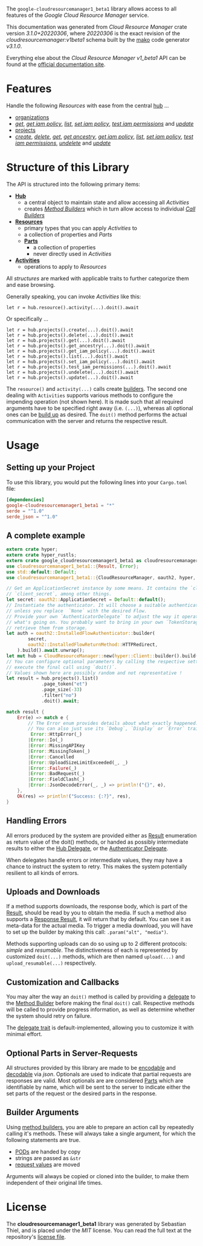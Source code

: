 <!---
DO NOT EDIT !
This file was generated automatically from 'src/mako/api/README.md.mako'
DO NOT EDIT !
-->
The `google-cloudresourcemanager1_beta1` library allows access to all features of the *Google Cloud Resource Manager* service.

This documentation was generated from *Cloud Resource Manager* crate version *3.1.0+20220306*, where *20220306* is the exact revision of the *cloudresourcemanager:v1beta1* schema built by the [mako](http://www.makotemplates.org/) code generator *v3.1.0*.

Everything else about the *Cloud Resource Manager* *v1_beta1* API can be found at the
[official documentation site](https://cloud.google.com/resource-manager).
# Features

Handle the following *Resources* with ease from the central [hub](https://docs.rs/google-cloudresourcemanager1_beta1/3.1.0+20220306/google_cloudresourcemanager1_beta1/CloudResourceManager) ... 

* [organizations](https://docs.rs/google-cloudresourcemanager1_beta1/3.1.0+20220306/google_cloudresourcemanager1_beta1/api::Organization)
 * [*get*](https://docs.rs/google-cloudresourcemanager1_beta1/3.1.0+20220306/google_cloudresourcemanager1_beta1/api::OrganizationGetCall), [*get iam policy*](https://docs.rs/google-cloudresourcemanager1_beta1/3.1.0+20220306/google_cloudresourcemanager1_beta1/api::OrganizationGetIamPolicyCall), [*list*](https://docs.rs/google-cloudresourcemanager1_beta1/3.1.0+20220306/google_cloudresourcemanager1_beta1/api::OrganizationListCall), [*set iam policy*](https://docs.rs/google-cloudresourcemanager1_beta1/3.1.0+20220306/google_cloudresourcemanager1_beta1/api::OrganizationSetIamPolicyCall), [*test iam permissions*](https://docs.rs/google-cloudresourcemanager1_beta1/3.1.0+20220306/google_cloudresourcemanager1_beta1/api::OrganizationTestIamPermissionCall) and [*update*](https://docs.rs/google-cloudresourcemanager1_beta1/3.1.0+20220306/google_cloudresourcemanager1_beta1/api::OrganizationUpdateCall)
* [projects](https://docs.rs/google-cloudresourcemanager1_beta1/3.1.0+20220306/google_cloudresourcemanager1_beta1/api::Project)
 * [*create*](https://docs.rs/google-cloudresourcemanager1_beta1/3.1.0+20220306/google_cloudresourcemanager1_beta1/api::ProjectCreateCall), [*delete*](https://docs.rs/google-cloudresourcemanager1_beta1/3.1.0+20220306/google_cloudresourcemanager1_beta1/api::ProjectDeleteCall), [*get*](https://docs.rs/google-cloudresourcemanager1_beta1/3.1.0+20220306/google_cloudresourcemanager1_beta1/api::ProjectGetCall), [*get ancestry*](https://docs.rs/google-cloudresourcemanager1_beta1/3.1.0+20220306/google_cloudresourcemanager1_beta1/api::ProjectGetAncestryCall), [*get iam policy*](https://docs.rs/google-cloudresourcemanager1_beta1/3.1.0+20220306/google_cloudresourcemanager1_beta1/api::ProjectGetIamPolicyCall), [*list*](https://docs.rs/google-cloudresourcemanager1_beta1/3.1.0+20220306/google_cloudresourcemanager1_beta1/api::ProjectListCall), [*set iam policy*](https://docs.rs/google-cloudresourcemanager1_beta1/3.1.0+20220306/google_cloudresourcemanager1_beta1/api::ProjectSetIamPolicyCall), [*test iam permissions*](https://docs.rs/google-cloudresourcemanager1_beta1/3.1.0+20220306/google_cloudresourcemanager1_beta1/api::ProjectTestIamPermissionCall), [*undelete*](https://docs.rs/google-cloudresourcemanager1_beta1/3.1.0+20220306/google_cloudresourcemanager1_beta1/api::ProjectUndeleteCall) and [*update*](https://docs.rs/google-cloudresourcemanager1_beta1/3.1.0+20220306/google_cloudresourcemanager1_beta1/api::ProjectUpdateCall)




# Structure of this Library

The API is structured into the following primary items:

* **[Hub](https://docs.rs/google-cloudresourcemanager1_beta1/3.1.0+20220306/google_cloudresourcemanager1_beta1/CloudResourceManager)**
    * a central object to maintain state and allow accessing all *Activities*
    * creates [*Method Builders*](https://docs.rs/google-cloudresourcemanager1_beta1/3.1.0+20220306/google_cloudresourcemanager1_beta1/client::MethodsBuilder) which in turn
      allow access to individual [*Call Builders*](https://docs.rs/google-cloudresourcemanager1_beta1/3.1.0+20220306/google_cloudresourcemanager1_beta1/client::CallBuilder)
* **[Resources](https://docs.rs/google-cloudresourcemanager1_beta1/3.1.0+20220306/google_cloudresourcemanager1_beta1/client::Resource)**
    * primary types that you can apply *Activities* to
    * a collection of properties and *Parts*
    * **[Parts](https://docs.rs/google-cloudresourcemanager1_beta1/3.1.0+20220306/google_cloudresourcemanager1_beta1/client::Part)**
        * a collection of properties
        * never directly used in *Activities*
* **[Activities](https://docs.rs/google-cloudresourcemanager1_beta1/3.1.0+20220306/google_cloudresourcemanager1_beta1/client::CallBuilder)**
    * operations to apply to *Resources*

All *structures* are marked with applicable traits to further categorize them and ease browsing.

Generally speaking, you can invoke *Activities* like this:

```Rust,ignore
let r = hub.resource().activity(...).doit().await
```

Or specifically ...

```ignore
let r = hub.projects().create(...).doit().await
let r = hub.projects().delete(...).doit().await
let r = hub.projects().get(...).doit().await
let r = hub.projects().get_ancestry(...).doit().await
let r = hub.projects().get_iam_policy(...).doit().await
let r = hub.projects().list(...).doit().await
let r = hub.projects().set_iam_policy(...).doit().await
let r = hub.projects().test_iam_permissions(...).doit().await
let r = hub.projects().undelete(...).doit().await
let r = hub.projects().update(...).doit().await
```

The `resource()` and `activity(...)` calls create [builders][builder-pattern]. The second one dealing with `Activities` 
supports various methods to configure the impending operation (not shown here). It is made such that all required arguments have to be 
specified right away (i.e. `(...)`), whereas all optional ones can be [build up][builder-pattern] as desired.
The `doit()` method performs the actual communication with the server and returns the respective result.

# Usage

## Setting up your Project

To use this library, you would put the following lines into your `Cargo.toml` file:

```toml
[dependencies]
google-cloudresourcemanager1_beta1 = "*"
serde = "^1.0"
serde_json = "^1.0"
```

## A complete example

```Rust
extern crate hyper;
extern crate hyper_rustls;
extern crate google_cloudresourcemanager1_beta1 as cloudresourcemanager1_beta1;
use cloudresourcemanager1_beta1::{Result, Error};
use std::default::Default;
use cloudresourcemanager1_beta1::{CloudResourceManager, oauth2, hyper, hyper_rustls};

// Get an ApplicationSecret instance by some means. It contains the `client_id` and 
// `client_secret`, among other things.
let secret: oauth2::ApplicationSecret = Default::default();
// Instantiate the authenticator. It will choose a suitable authentication flow for you, 
// unless you replace  `None` with the desired Flow.
// Provide your own `AuthenticatorDelegate` to adjust the way it operates and get feedback about 
// what's going on. You probably want to bring in your own `TokenStorage` to persist tokens and
// retrieve them from storage.
let auth = oauth2::InstalledFlowAuthenticator::builder(
        secret,
        oauth2::InstalledFlowReturnMethod::HTTPRedirect,
    ).build().await.unwrap();
let mut hub = CloudResourceManager::new(hyper::Client::builder().build(hyper_rustls::HttpsConnector::with_native_roots().https_or_http().enable_http1().enable_http2().build()), auth);
// You can configure optional parameters by calling the respective setters at will, and
// execute the final call using `doit()`.
// Values shown here are possibly random and not representative !
let result = hub.projects().list()
             .page_token("et")
             .page_size(-33)
             .filter("no")
             .doit().await;

match result {
    Err(e) => match e {
        // The Error enum provides details about what exactly happened.
        // You can also just use its `Debug`, `Display` or `Error` traits
         Error::HttpError(_)
        |Error::Io(_)
        |Error::MissingAPIKey
        |Error::MissingToken(_)
        |Error::Cancelled
        |Error::UploadSizeLimitExceeded(_, _)
        |Error::Failure(_)
        |Error::BadRequest(_)
        |Error::FieldClash(_)
        |Error::JsonDecodeError(_, _) => println!("{}", e),
    },
    Ok(res) => println!("Success: {:?}", res),
}

```
## Handling Errors

All errors produced by the system are provided either as [Result](https://docs.rs/google-cloudresourcemanager1_beta1/3.1.0+20220306/google_cloudresourcemanager1_beta1/client::Result) enumeration as return value of
the doit() methods, or handed as possibly intermediate results to either the 
[Hub Delegate](https://docs.rs/google-cloudresourcemanager1_beta1/3.1.0+20220306/google_cloudresourcemanager1_beta1/client::Delegate), or the [Authenticator Delegate](https://docs.rs/yup-oauth2/*/yup_oauth2/trait.AuthenticatorDelegate.html).

When delegates handle errors or intermediate values, they may have a chance to instruct the system to retry. This 
makes the system potentially resilient to all kinds of errors.

## Uploads and Downloads
If a method supports downloads, the response body, which is part of the [Result](https://docs.rs/google-cloudresourcemanager1_beta1/3.1.0+20220306/google_cloudresourcemanager1_beta1/client::Result), should be
read by you to obtain the media.
If such a method also supports a [Response Result](https://docs.rs/google-cloudresourcemanager1_beta1/3.1.0+20220306/google_cloudresourcemanager1_beta1/client::ResponseResult), it will return that by default.
You can see it as meta-data for the actual media. To trigger a media download, you will have to set up the builder by making
this call: `.param("alt", "media")`.

Methods supporting uploads can do so using up to 2 different protocols: 
*simple* and *resumable*. The distinctiveness of each is represented by customized 
`doit(...)` methods, which are then named `upload(...)` and `upload_resumable(...)` respectively.

## Customization and Callbacks

You may alter the way an `doit()` method is called by providing a [delegate](https://docs.rs/google-cloudresourcemanager1_beta1/3.1.0+20220306/google_cloudresourcemanager1_beta1/client::Delegate) to the 
[Method Builder](https://docs.rs/google-cloudresourcemanager1_beta1/3.1.0+20220306/google_cloudresourcemanager1_beta1/client::CallBuilder) before making the final `doit()` call. 
Respective methods will be called to provide progress information, as well as determine whether the system should 
retry on failure.

The [delegate trait](https://docs.rs/google-cloudresourcemanager1_beta1/3.1.0+20220306/google_cloudresourcemanager1_beta1/client::Delegate) is default-implemented, allowing you to customize it with minimal effort.

## Optional Parts in Server-Requests

All structures provided by this library are made to be [encodable](https://docs.rs/google-cloudresourcemanager1_beta1/3.1.0+20220306/google_cloudresourcemanager1_beta1/client::RequestValue) and 
[decodable](https://docs.rs/google-cloudresourcemanager1_beta1/3.1.0+20220306/google_cloudresourcemanager1_beta1/client::ResponseResult) via *json*. Optionals are used to indicate that partial requests are responses 
are valid.
Most optionals are are considered [Parts](https://docs.rs/google-cloudresourcemanager1_beta1/3.1.0+20220306/google_cloudresourcemanager1_beta1/client::Part) which are identifiable by name, which will be sent to 
the server to indicate either the set parts of the request or the desired parts in the response.

## Builder Arguments

Using [method builders](https://docs.rs/google-cloudresourcemanager1_beta1/3.1.0+20220306/google_cloudresourcemanager1_beta1/client::CallBuilder), you are able to prepare an action call by repeatedly calling it's methods.
These will always take a single argument, for which the following statements are true.

* [PODs][wiki-pod] are handed by copy
* strings are passed as `&str`
* [request values](https://docs.rs/google-cloudresourcemanager1_beta1/3.1.0+20220306/google_cloudresourcemanager1_beta1/client::RequestValue) are moved

Arguments will always be copied or cloned into the builder, to make them independent of their original life times.

[wiki-pod]: http://en.wikipedia.org/wiki/Plain_old_data_structure
[builder-pattern]: http://en.wikipedia.org/wiki/Builder_pattern
[google-go-api]: https://github.com/google/google-api-go-client

# License
The **cloudresourcemanager1_beta1** library was generated by Sebastian Thiel, and is placed 
under the *MIT* license.
You can read the full text at the repository's [license file][repo-license].

[repo-license]: https://github.com/Byron/google-apis-rsblob/main/LICENSE.md
